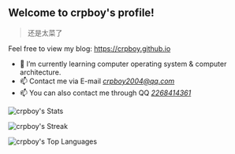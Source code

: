## Welcome to crpboy's profile!

> 还是太菜了

Feel free to view my blog: https://crpboy.github.io
﻿
- 🌱 I’m currently learning computer operating system & computer architecture.
- 📫 Contact me via E-mail *crpboy2004@qq.com*
- 📫 You can also contact me through QQ *[2268414361](https://d.4rxb.com/s/0mnrlj)*

![crpboy's Stats](https://github-readme-stats.vercel.app/api?username=crpboy&theme=vue-dark&show_icons=true&hide_border=true&count_private=true)
 
![crpboy's Streak](https://github-readme-streak-stats.herokuapp.com/?user=crpboy&theme=vue-dark&hide_border=true)

![crpboy's Top Languages](https://github-readme-stats.vercel.app/api/top-langs/?username=crpboy&theme=vue-dark&show_icons=true&hide_border=true&layout=compact)

